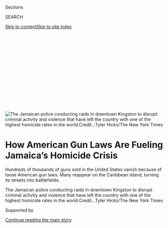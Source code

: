 <div id="app">

<div>

<div>

<div>

<div class="NYTAppHideMasthead css-ikk3s8 e1suatyy0">

<div class="section css-133zg39 e1suatyy2">

<div class="css-eph4ug er09x8g0">

<div class="css-6n7j50">

</div>

<span class="css-1dv1kvn">Sections</span>

<div class="css-10488qs">

<span class="css-1dv1kvn">SEARCH</span>

</div>

[Skip to content](#site-content)[Skip to site
index](#site-index)

</div>

<div class="css-10698na e1huz5gh0">

</div>

</div>

</div>

</div>

<div data-aria-hidden="false">

<div id="site-content" data-role="main">

<div>

<div class="css-1aor85t" style="opacity:0.000000001;z-index:-1;visibility:hidden">

<div class="css-1hqnpie">

<div class="css-epjblv">

<span class="css-17xtcya">[Americas](/section/world/americas)</span><span class="css-x15j1o">|</span><span class="css-fwqvlz">How
American Gun Laws Are Fueling Jamaica’s Homicide
Crisis</span>

</div>

<div class="css-k008qs">

<div class="css-1iwv8en">

<span class="css-18z7m18"></span>

<div>

</div>

</div>

<span class="css-1n6z4y">https://nyti.ms/3216RxC</span>

<div class="css-1705lsu">

<div class="css-4xjgmj">

<div class="css-4skfbu" data-role="toolbar" data-aria-label="Social Media Share buttons, Save button, and Comments Panel with current comment count" data-testid="share-tools">

  - 
  - 
  - 
  - 
    
    <div class="css-6n7j50">
    
    </div>

  - 
  - 

</div>

</div>

</div>

</div>

</div>

</div>

<div id="NYT_TOP_BANNER_REGION" class="css-11qgg8s">

</div>

<div id="fullBleedHeaderContent">

<div class="css-9fsmc8">

![<span class="css-16f3y1r e13ogyst0" data-aria-hidden="true">The
Jamaican police conducting raids in downtown Kingston to disrupt
criminal activity and violence that have left the country with one of
the highest homicide rates in the
world.</span><span class="css-cnj6d5 e1z0qqy90" itemprop="copyrightHolder"><span class="css-1ly73wi e1tej78p0">Credit...</span><span><span>Tyler
Hicks/The New York
Times</span></span></span>](https://static01.nyt.com/images/2019/08/22/world/jamaica/jamaica-articleLarge.jpg?quality=75&auto=webp&disable=upscale)

</div>

<div class="css-1aqq9tq">

<div class="css-1vkm6nb ehdk2mb0">

# How American Gun Laws Are Fueling Jamaica’s Homicide Crisis

</div>

Hundreds of thousands of guns sold in the United States vanish because
of loose American gun laws. Many reappear on the Caribbean island,
turning its streets into battlefields.

</div>

<div class="css-nwzfg5 e1gnum310">

<span class="css-1f9pvn2 americas">The Jamaican police conducting raids
in downtown Kingston to disrupt criminal activity and violence that have
left the country with one of the highest homicide rates in the
world.</span><span class="css-cnj6d5 e1z0qqy90" itemprop="copyrightHolder"><span class="css-1ly73wi e1tej78p0">Credit...</span><span><span>Tyler
Hicks/The New York Times</span></span></span>

</div>

<div id="sponsor-wrapper" class="css-1hyfx7x">

<div id="sponsor-slug" class="css-19vbshk">

Supported by

</div>

[Continue reading the main
story](#after-sponsor)

<div id="sponsor" class="ad sponsor-wrapper" style="text-align:center;height:100%;display:block">

</div>

<div id="after-sponsor">

</div>

</div>

<div class="css-1wx1auc e1gnum311">

<div class="css-18e8msd">

<div class="css-vp77d3 epjyd6m0">

<div class="css-1baulvz">

By [<span class="css-1baulvz last-byline" itemprop="name">Azam
Ahmed</span>](https://www.nytimes.com/by/azam-ahmed)

Photographs by
[<span class="css-1baulvz last-byline" itemprop="name">Tyler
Hicks</span>](https://www.nytimes.com/by/tyler-hicks)

</div>

</div>

  - 
    
    <div class="css-ld3wwf e16638kd2">
    
    Published Aug. 25, 2019Updated Aug. 29,
    2019
    
    </div>

  - 
    
    <div class="css-4xjgmj">
    
    <div class="css-pvvomx" data-role="toolbar" data-aria-label="Social Media Share buttons, Save button, and Comments Panel with current comment count" data-testid="share-tools">
    
      - 
      - 
      - 
      - 
        
        <div class="css-6n7j50">
        
        </div>
    
      - 
      - 
    
    </div>
    
    </div>

</div>

<div class="css-tk9fsr">

[Leer en
español](https://www.nytimes.com/es/2019/08/26/espanol/america-latina/jamaica-violencia-armas.html "Read in Spanish")

</div>

</div>

</div>

<div class="section meteredContent css-1r7ky0e" name="articleBody" itemprop="articleBody">

<div class="css-1fanzo5 StoryBodyCompanionColumn">

<div class="css-53u6y8">

CLARENDON, Jamaica — She came to Jamaica from the United States about
four years ago, sneaking in illegally, stowed away to avoid detection.
Within a few short years, she became one of the nation’s most-wanted
assassins.

She preyed on the parish of Clarendon, carrying out nine confirmed
kills, including a double homicide outside a bar, the killing of a
father at a wake and the murder of a single mother of three. Her
violence was indiscriminate: She shot and nearly killed a 14-year-old
girl getting ready for church.

With few clues to identify her, the police named her Briana. They knew
only her country of origin — the United States — where she had been
virtually untraceable since 1991. She was a phantom, the
eighth-most-wanted killer on an island with no shortage of murder,
suffering one of the highest homicide rates in the world. And she was
only one of thousands.

Briana, serial number 245PN70462, was a 9-millimeter Browning handgun.

An outbreak of violence is afflicting Jamaica, born of small-time gangs,
warring criminals and neighborhood feuds that go back generations —
hand-me-down hatred fueled by pride. This year, the government called a
state of emergency to stop the bloodshed in national hot spots, sending
the military into the streets.

</div>

</div>

<div class="css-1fanzo5 StoryBodyCompanionColumn">

<div class="css-53u6y8">

Guns like Briana reside at the epicenter of the crisis. Worldwide, 32
percent of homicides are committed with firearms, according to [the
Igarapé Institute](https://igarape.org.br/en/apps/homicide-monitor/), a
research group. In Jamaica, the figure is higher than 80 percent. And
most of those guns come from the United States, amassed by exploiting
loose American gun laws that facilitate the carnage.

</div>

</div>

<div class="css-79elbk" data-testid="photoviewer-wrapper">

<div class="css-z3e15g" data-testid="photoviewer-wrapper-hidden">

</div>

<div class="css-1a48zt4 ehw59r15" data-testid="photoviewer-children">

![<span class="css-16f3y1r e13ogyst0" data-aria-hidden="true">The
funeral of Pauline Burke-Frazer, a victim of gun violence in
Jamaica.</span><span class="css-cnj6d5 e1z0qqy90" itemprop="copyrightHolder"><span class="css-1ly73wi e1tej78p0">Credit...</span><span>Tyler
Hicks/The New York
Times</span></span>](https://static01.nyt.com/images/2019/08/22/world/Jamaica-91/Jamaica-91-articleLarge.jpg?quality=75&auto=webp&disable=upscale)

</div>

</div>

<div class="css-79elbk" data-testid="photoviewer-wrapper">

<div class="css-z3e15g" data-testid="photoviewer-wrapper-hidden">

</div>

<div class="css-1a48zt4 ehw59r15" data-testid="photoviewer-children">

<div class="css-1xdhyk6 erfvjey0">

<span class="css-1ly73wi e1tej78p0">Image</span>

<div class="css-zjzyr8">

<div data-testid="lazyimage-container" style="height:257.77777777777777px">

</div>

</div>

</div>

<span class="css-16f3y1r e13ogyst0" data-aria-hidden="true">The burial
of Ms. Burke-Frazer, who was killed with one of the many illegal guns on
the
street.</span><span class="css-cnj6d5 e1z0qqy90" itemprop="copyrightHolder"><span class="css-1ly73wi e1tej78p0">Credit...</span><span>Tyler
Hicks/The New York Times</span></span>

</div>

</div>

<div class="css-1fanzo5 StoryBodyCompanionColumn">

<div class="css-53u6y8">

While the gun control debate has flared in the United States for decades
— most recently after the mass shootings this month in [El
Paso](https://www.nytimes.com/2019/08/03/us/el-paso-shooting.html?module=inline)and
[Dayton](https://www.nytimes.com/2019/08/04/us/dayton-ohio-shooting.html)
— American firearms are pouring into neighboring countries and igniting
record violence, in part because of federal and state restrictions that
make it difficult, or sometimes nearly impossible, to track the weapons
and interrupt smuggling networks.

In the United States, the dispute over guns focuses almost exclusively
on the policies, consequences and constitutional rights of American
citizens, often framed by the assertion “guns don’t kill people, people
kill people” — that the reckless acts of a few should not dictate access
for all.

</div>

</div>

<div class="css-1fanzo5 StoryBodyCompanionColumn">

<div class="css-53u6y8">

But here in Jamaica, there is no such debate. Law enforcement officials,
politicians and even gangsters on the street agree: It’s the abundance
of guns, typically from the United States, that makes the country so
deadly. And while the argument over gun control plays on a continual
loop in the United States, Jamaicans say they are dying because of it —
at a rate that is nine times the global average.

“Many people in the U.S. see gun control as a purely domestic issue,”
said Anthony Clayton, the lead author of Jamaica’s 2014 National
Security Policy. But America’s “long-suffering neighbors, whose citizens
are being murdered by U.S. weapons, have a very different perspective.”

Firearms play such a central role in Jamaican murders that the
authorities keep a list of the nation’s 30 deadliest guns, based on
ballistic matches. To keep track of them, they are given names, like
Ghost or Ambrogio.

Some, like Briana, are so poorly documented that the United States
Bureau of Alcohol, Tobacco, Firearms and Explosives has nothing more
than a piece of paper with the name and details of the original buyer,
according to confidential documents reviewed by The New York Times.

Purchased in 1991 by a farmer in Greenville, N.C., the Browning vanished
from the public record for nearly 24 years — until it suddenly started
wreaking havoc in Jamaica. For three years, its ballistic fingerprint
connected it to shootings, mystifying law enforcement. Finally, after a
firefight with the police, it was recovered last year and its bloody run
came to an end.

The authorities traced the serial number back to the handgun’s original
owner. But that did not explain how the weapon wound up in Jamaica
decades later. Or how the authorities could prevent the next Briana from
arriving.

The mystery is no accident. By law, licensed gun merchants in the United
States are not required to do much more than record retail sales, and
usually don’t have to report them to the authorities. After that, if a
gun is stolen, lost or handed to someone else, paperwork is only
sometimes required.

</div>

</div>

<div class="css-1fanzo5 StoryBodyCompanionColumn">

<div class="css-53u6y8">

Only a few American states [mandate the
registration](https://lawcenter.giffords.org/gun-laws/policy-areas/gun-owner-responsibilities/registration/)
of some or all firearms. Several other states explicitly prohibit it.
And there is no national, comprehensive registry of gun ownership. The
federal government [is
forbidden](https://www.nraila.org/get-the-facts/registration-licensing/#_edn4)to
create one.

Drawing on court documents, case files, dozens of interviews and
confidential data from law enforcement officials in both countries, The
Times traced a single gun — Briana — to nine different homicides in
Clarendon, a largely rural area of Jamaica where violence has spiked in
recent years.

It is just one of the hundreds of thousands of guns that leak out of the
United States and overwhelm countries in Latin America and the
Caribbean. More than 100,000 people [are killed every
year](https://www.nytimes.com/2019/08/18/world/americas/guatemala-violence-women-asylum.html)
[across the
region](https://www.nytimes.com/interactive/2019/05/04/world/americas/honduras-gang-violence.html)
— most of them by firearms.

“I still love him and miss him all the time,” said Clovis Cooke Sr.,
weeping over the murder of his son, Clovis Jr., who was gunned down in
2017 with the Browning the authorities call Briana.

“He took care of me,” Mr. Cooke said of his son. “Every week he would
come by and bring food and groceries and pay the bills.”

Jamaica brims with losses like his. American weapons are routinely
funneled into the country aboard ships, flooding cities like Kingston,
the capital, where high-grade assault rifles are wielded by warring
gangs.

</div>

</div>

<div class="css-79elbk" data-testid="photoviewer-wrapper">

<div class="css-z3e15g" data-testid="photoviewer-wrapper-hidden">

</div>

<div class="css-1a48zt4 ehw59r15" data-testid="photoviewer-children">

<div class="css-1xdhyk6 erfvjey0">

<span class="css-1ly73wi e1tej78p0">Image</span>

<div class="css-zjzyr8">

<div data-testid="lazyimage-container" style="height:257.77777777777777px">

</div>

</div>

</div>

<span class="css-16f3y1r e13ogyst0" data-aria-hidden="true">A gang
member holding a Kalashnikov rifle at a house in Kingston,
Jamaica.</span><span class="css-cnj6d5 e1z0qqy90" itemprop="copyrightHolder"><span class="css-1ly73wi e1tej78p0">Credit...</span><span>Tyler
Hicks/The New York
Times</span></span>

</div>

</div>

<div class="css-79elbk" data-testid="photoviewer-wrapper">

<div class="css-z3e15g" data-testid="photoviewer-wrapper-hidden">

</div>

<div class="css-1a48zt4 ehw59r15" data-testid="photoviewer-children">

<div class="css-1xdhyk6 erfvjey0">

<span class="css-1ly73wi e1tej78p0">Image</span>

<div class="css-zjzyr8">

<div data-testid="lazyimage-container" style="height:257.77777777777777px">

</div>

</div>

</div>

<span class="css-16f3y1r e13ogyst0" data-aria-hidden="true">The police
raiding a house in Kingston while looking for a gang
member.</span><span class="css-cnj6d5 e1z0qqy90" itemprop="copyrightHolder"><span class="css-1ly73wi e1tej78p0">Credit...</span><span>Tyler
Hicks/The New York Times</span></span>

</div>

</div>

<div class="css-1fanzo5 StoryBodyCompanionColumn">

<div class="css-53u6y8">

Jamaica’s own gun laws are relatively strict, with fewer than 45,000
legal firearms in a country of almost three million.

But it is awash in illegal weapons. The Jamaican authorities, who
estimate that 200 guns are smuggled into the country from the United
States every month, routinely ask American officials to examine some of
the weapons they seize in raids, during traffic stops or at the ports.

Of the nearly 1,500 weapons the A.T.F. checked from 2016 through 2018,
71 percent came from the United States.

The figures are similar in Mexico, which has been lobbying the United
States for more than a decade to stop [the illegal guns flowing
south](https://www.nytimes.com/2009/04/15/us/15guns.html). By some
estimates, more than 200,000 guns are trafficked into Mexico each year,
many to feed the vast criminal networks fighting over the
multibillion-dollar drug trade to the United States.

But here in Jamaica, the killings are rarely driven by such enormous
profits. The drug trade has fallen from its heyday, organized crime has
been fractured and most of the historic kingpins have been killed or
imprisoned.

Instead, the guns in Jamaica are often used in petty feuds, neighborhood
beefs and turf wars that go back decades, to when political parties
authored the majority of the country’s violence.

</div>

</div>

<div class="css-1fanzo5 StoryBodyCompanionColumn">

<div class="css-53u6y8">

Because guns are so plentiful, small insults and old vendettas that
might otherwise leave few casualties grow much more dangerous — not just
for the combatants, but also for anyone who happens to be in the way.

“A lot of violence is the result of people settling their disputes, and
with all the guns in the country, it is easy to settle things that way,”
said Orlando Patterson, a Jamaican-born sociology professor at Harvard
University. “That is where it’s at right now. The early factors, the
politics, international drugs, they are gone.”

Even some of the gang members agree they are often fighting over small
stakes — and sometimes no financial stakes at all.

“I mean, with or without the guns, we will still fight,” said one gang
leader in Kingston, speaking on condition of anonymity for fear of
arrest. “But the guns make it deadlier. There would be a big difference
without as many guns.”

## From North Carolina Into Thin Air

Johnnie Ray Dunn walked into a North Carolina gun store in the fall of
1991 and purchased an American icon: a 9-millimeter Browning.

With its all-steel frame, the gun was built to weather abuse, with a
reputation for accuracy and functionality.

Mr. Dunn, a farmer, handed over his details and went home with a gun
that, if maintained, would last a lifetime.

</div>

</div>

<div class="css-1fanzo5 StoryBodyCompanionColumn">

<div class="css-53u6y8">

That’s where Briana’s paper trail began — and ended.

President Ronald Reagan had[signed a
bill](https://www.congress.gov/bill/99th-congress/senate-bill/49)that
prohibited the creation of any sweeping national gun registry ￼￼five
years earlier, a pivotal piece of legislation in the history of American
gun law.

The National Rifle Association lobbied heavily for the bill, which many
saw as a way of expanding gun sales by ensuring easy access to firearms.
Underpinning the effort was a warning that still resonates with many of
the law’s supporters today: that a national registry would enable the
United States government to keep track of gun owners and crack down on
their right to bear arms.

“It will be used to take away our guns,” said John Donohue III, a
professor at Stanford Law School, explaining one of the main talking
points against a national registry.

The law effectively ruled out a federal system of tracking all firearms.
So when Mr. Dunn’s gun suddenly showed up in Jamaica, linked to a series
of homicides from 2015 through early 2018, no one could figure out how
it got there.

The A.T.F. was unable to trace the gun beyond its initial purchase, and
Mr. Dunn would not have been required to report if it had been sold,
swapped, lost or stolen. The weapon disappeared into what some experts
call the black hole of American gun laws.

Mr. Dunn died in 2011, according to a local newspaper obituary, and is
not considered a suspect in the gun’s path to Jamaica. The Times
attempted to reach his family, without success.

Guns like his regularly torment Jamaican officials. Most firearms used
in crimes are orphans of a system that seems geared to forget them.
Purchased legally, they eventually fall into the vast ocean of what the
A.T.F. estimates to be more than 300 million guns circulating in the
United States, their chain of ownership often irrevocably broken.

</div>

</div>

<div class="css-1fanzo5 StoryBodyCompanionColumn">

<div class="css-53u6y8">

“This is the stereotypical crime gun,” said Joseph Blocher, a professor
at Duke University School of Law. “They almost all originate with a
legal sale and are then passed on, stolen or otherwise vanish before
reappearing in a crime.”

Because Jamaican officials cannot tell how handguns like the
9-millimeter Browning entered their country — even with the assistance
of American law enforcement — they struggle to shut down the smuggling
rings that fuel the nation’s
violence.

</div>

</div>

<div class="css-79elbk" data-testid="photoviewer-wrapper">

<div class="css-z3e15g" data-testid="photoviewer-wrapper-hidden">

</div>

<div class="css-1a48zt4 ehw59r15" data-testid="photoviewer-children">

<div class="css-1xdhyk6 erfvjey0">

<span class="css-1ly73wi e1tej78p0">Image</span>

<div class="css-zjzyr8">

<div data-testid="lazyimage-container" style="height:257.77777777777777px">

</div>

</div>

</div>

<span class="css-16f3y1r e13ogyst0" data-aria-hidden="true">American
weapons are routinely funneled into the country, often by container,
flooding cities like
Kingston.</span><span class="css-cnj6d5 e1z0qqy90" itemprop="copyrightHolder"><span class="css-1ly73wi e1tej78p0">Credit...</span><span>Tyler
Hicks/The New York Times</span></span>

</div>

</div>

<div class="css-1fanzo5 StoryBodyCompanionColumn">

<div class="css-53u6y8">

All they know is that, more than 20 years after being sold in North
Carolina, the handgun became one of the most lethal in Jamaica, the tool
of a one-eyed gangster named Hawk Eye.

Samuda Daley got the nickname as a boy. He saw poorly out of one eye,
and after an unsuccessful surgery left it covered in a milky film, his
alias was born.

Mr. Daley was a product of violence, shaped by its near constant
presence in his life. As a child, a relative said, his mother was
stabbed to death by his uncle.

By ninth grade, he had dropped out of school to start working at a sugar
factory, telling his family he didn’t want to rely on anyone. He joined
the Gaza gang, a clique of young men who had grown up together in a
knotted cluster of streets in Clarendon.

</div>

</div>

<div class="css-1fanzo5 StoryBodyCompanionColumn">

<div class="css-53u6y8">

They began by hanging out, not fighting, his family said. But in the
crucible of poverty and desperation, where small conflicts can turn
deadly, they ran afoul of a similar group, the King Street gang. The
rivalry grew quickly.

On Sept. 19, 2015, almost exactly 24 years after Mr. Dunn purchased the
gun, the first sign that it had made its way to Jamaica appeared: A man
named Okeeve Martin was killed with an unknown 9-millimeter Browning.

There was no money or territory at stake, residents say. The motive
seemed to be revenge — the girlfriend of the Gaza gang’s leader had been
shot by mistake in an earlier episode.

She survived, but the rumor mill led to Mr. Martin, and retribution came
swiftly.

The gun lay dormant for a year before claiming the life of a
17-year-old, Shane Sewell, on Sept. 6, 2016. He was walking home, having
left a bar after a night with friends. He ended up in a ditch, riddled
with bullets, some from the mysterious Browning.

Officials believe he was killed in a dispute over a different firearm.
In Jamaica, guns are often rented out by their owners, as a hardware
store might rent out valuable tools. The borrower, looking to commit a
robbery or even kill someone, pays a fee to use the weapon. Afterward,
the gun is returned. Given a gun’s income potential, when one is lost or
stolen, the consequences can be deadly.

In the summer of 2017, the Browning struck again. Kurt Mitchell, a
fisherman believed to be a member of the King Street gang, was gunned
down at a party — a reprisal for an earlier homicide against the Gaza
gang, the authorities believe.

His death, in turn, generated still more deaths, in the tragic rhythm
that violence often takes in Jamaica.

</div>

</div>

<div class="css-1fanzo5 StoryBodyCompanionColumn">

<div class="css-53u6y8">

Much of the fighting today stems from political conflicts that stretch
back long before the shooters were born. In past decades, armed groups
loyal to one of the two major parties — the Jamaica Labour Party and the
People’s National Party — battled one another for dominance.

The patronage networks eventually transitioned to crime, stripped of
their political focus. Local leaders, known as Dons, grew incredibly
powerful, as deep connections to the United States, Canada and Britain
enabled their criminal enterprises to become transnational.

But that, too, changed as the government cracked down on the Dons and
targeted the drug trade in Jamaica. By 2010, the Dons were all but a
thing of the past, with the last major player, Christopher Coke, known
locally as Dudus, [arrested and
extradited](https://www.nytimes.com/2010/06/26/world/americas/26coke.html)to
the United States after battles that resulted in the deaths of at least
73 people.

“2010 was a watershed moment,” said Damian Hutchinson, the executive
director of the Peace Management Initiative, which works to stop
violence in Jamaica’s most dangerous neighborhoods. “The Don culture
started to change. The political enforcers were now undermined by
younger, less conscientious individuals with less purpose to the
violence.”

</div>

</div>

<div class="css-79elbk" data-testid="photoviewer-wrapper">

<div class="css-z3e15g" data-testid="photoviewer-wrapper-hidden">

</div>

<div class="css-1a48zt4 ehw59r15" data-testid="photoviewer-children">

<div class="css-1xdhyk6 erfvjey0">

<span class="css-1ly73wi e1tej78p0">Image</span>

<div class="css-zjzyr8">

<div data-testid="lazyimage-container" style="height:257.77777777777777px">

</div>

</div>

</div>

<span class="css-16f3y1r e13ogyst0" data-aria-hidden="true">The police
conducting raids in high-crime areas of downtown
Kingston.</span><span class="css-cnj6d5 e1z0qqy90" itemprop="copyrightHolder"><span class="css-1ly73wi e1tej78p0">Credit...</span><span>Tyler
Hicks/The New York
Times</span></span>

</div>

</div>

<div class="css-79elbk" data-testid="photoviewer-wrapper">

<div class="css-z3e15g" data-testid="photoviewer-wrapper-hidden">

</div>

<div class="css-1a48zt4 ehw59r15" data-testid="photoviewer-children">

<div class="css-1xdhyk6 erfvjey0">

<span class="css-1ly73wi e1tej78p0">Image</span>

<div class="css-zjzyr8">

<div data-testid="lazyimage-container" style="height:257.77777777777777px">

</div>

</div>

</div>

<span class="css-16f3y1r e13ogyst0" data-aria-hidden="true">Residents
watched during a raid as the police looked for a gang member wanted in
connection with weapons
charges.</span><span class="css-cnj6d5 e1z0qqy90" itemprop="copyrightHolder"><span class="css-1ly73wi e1tej78p0">Credit...</span><span>Tyler
Hicks/The New York Times</span></span>

</div>

</div>

<div class="css-1fanzo5 StoryBodyCompanionColumn">

<div class="css-53u6y8">

The splintered factions began fighting one another, leading to more —
and more random — violence. Wars broke out between once-aligned blocks
and the gangs multiplied, to more than 250 nationwide today.

</div>

</div>

<div class="css-1fanzo5 StoryBodyCompanionColumn">

<div class="css-53u6y8">

Those armed factions, fighting a small-scale war, have lifted homicides
to new peaks.

The 9-millimeter Browning became a terrifying facet of this landscape,
with evidence tying it to more than eight homicide scenes.

As officials tried to stitch together the clues, the gun was repeatedly
being used as an enforcement tool of the Gaza gang, often by Mr. Daley,
the killer known as Hawk Eye.

He was quiet, never bragging about his exploits, residents and family
members said. He didn’t need to. His ruthlessness was well known, and
neighbors afforded him a grudging respect.

Mr. Daley had become embroiled in a personal feud with another gangster,
Christopher Lynch, and some of the shootings that plagued Clarendon in
2017 came from their hatred for each other, officials say.

They had once been close friends, almost like family, relatives said,
but that former intimacy now burned with an equally intense hostility.
Mr. Daley tried to kill him on a Sunday in 2017, when he spotted him
walking home from a soccer game.

He fired at Mr. Lynch, who took off running through the woods and
escaped, officials say. But a stray bullet struck a 14-year-old girl in
the stomach as she prepared for church. Luckily, the girl survived.

Months later, Mr. Lynch’s father was at a wake, a late-night affair with
drinks and music, a celebration of life common in parts of Jamaica. At
around 10:30 p.m., investigators now believe, Mr. Daley stormed the wake
and began shooting. The elder Lynch died. Three others were injured.

</div>

</div>

<div class="css-1fanzo5 StoryBodyCompanionColumn">

<div class="css-53u6y8">

Once again, the bullet fragments connected the shootings to the 9
millimeter.

## From Idaho to Montego Bay

Not all guns vanish without a trace and suddenly reappear, decades
later. Some are bought openly and sent overseas right away.

From late 2016 through early 2017, a 74-year-old man from Idaho
purchased three military-style rifles and a Glock .45 pistol in
Meridian, Idaho, a town of about 100,000 people surrounded by more than
two dozen gun stores.

Six months later, all four guns were recovered by the Jamaican
authorities in a raid in the Montego Bay area, where criminal violence
has overwhelmed the parish of St. James.

The area is a notable exception to Jamaica’s vendetta violence. A
multimillion-dollar scamming industry has flourished there, inciting so
many homicides that the government sent in the
military.

</div>

</div>

<div class="css-79elbk" data-testid="photoviewer-wrapper">

<div class="css-z3e15g" data-testid="photoviewer-wrapper-hidden">

</div>

<div class="css-1a48zt4 ehw59r15" data-testid="photoviewer-children">

<div class="css-1xdhyk6 erfvjey0">

<span class="css-1ly73wi e1tej78p0">Image</span>

<div class="css-zjzyr8">

<div data-testid="lazyimage-container" style="height:257.77777777777777px">

</div>

</div>

</div>

<span class="css-16f3y1r e13ogyst0" data-aria-hidden="true">A cemetery
in Kingston where numerous gang members have been
buried.</span><span class="css-cnj6d5 e1z0qqy90" itemprop="copyrightHolder"><span class="css-1ly73wi e1tej78p0">Credit...</span><span>Tyler
Hicks/The New York
Times</span></span>

</div>

</div>

<div class="css-79elbk" data-testid="photoviewer-wrapper">

<div class="css-z3e15g" data-testid="photoviewer-wrapper-hidden">

</div>

<div class="css-1a48zt4 ehw59r15" data-testid="photoviewer-children">

<div class="css-1xdhyk6 erfvjey0">

<span class="css-1ly73wi e1tej78p0">Image</span>

<div class="css-zjzyr8">

<div data-testid="lazyimage-container" style="height:257.77777777777777px">

</div>

</div>

</div>

<span class="css-16f3y1r e13ogyst0" data-aria-hidden="true">The police
patrolling in downtown Kingston. The Jamaican authorities have struggled
to trace weapons, including many bought legally in the United
States.</span><span class="css-cnj6d5 e1z0qqy90" itemprop="copyrightHolder"><span class="css-1ly73wi e1tej78p0">Credit...</span><span>Tyler
Hicks/The New York Times</span></span>

</div>

</div>

<div class="css-1fanzo5 StoryBodyCompanionColumn">

<div class="css-53u6y8">

The scammers — who swindle American citizens into sending money or
divulging their bank account information — are well financed and capable
of building armories to battle their competitors.

</div>

</div>

<div class="css-1fanzo5 StoryBodyCompanionColumn">

<div class="css-53u6y8">

The weapons, like other illicit arms in Jamaica, arrive in containers
aboard the hundreds of ships that come to the island each month. Often,
they slip through in small batches, broken down into parts and hidden in
freezers or car engines to evade inspectors.

Of course, not all illegal guns in Latin America and the Caribbean come
from the United States. In some countries, including those with weapons
left over from civil wars, fewer than half of the illicit weapons trace
back to American soil.

But firearms trafficking from the United States is such a big problem
that the A.T.F. says it is dedicated to fighting it. Commercial traffic
between the United States and Jamaica has become more closely surveilled
in recent years, so smugglers have started bringing in the guns through
Haiti, too, often in exchange for marijuana or even meat.

Criminal networks, like those in the scamming industry, also turn to
straw buyers in the United States — people who purchase the guns legally
and send them to Jamaica, either complicit, misled or uninterested in
how they are used.

The Idaho man may have been a victim of the scammers himself. Officials
say the swindlers appear to have pressured him into buying the weapons,
promising to return his pilfered savings.

It was the Glock .45 that caught the attention of American and Jamaican
authorities. Only three months after the Idaho man purchased it, the gun
was already in Jamaica — and had killed Jeffrey Cato, a 39-year-old
mentally ill man, on March 17, 2017.

Mr. Cato, a beloved figure in the community of Flankers, had no obvious
enemies. He seemed to float in his own space, neighbors said, harmless
and uninvolved.

</div>

</div>

<div class="css-1fanzo5 StoryBodyCompanionColumn">

<div class="css-53u6y8">

On the day of his death, Mr. Cato was getting food for one of his
children. The police never identified a motive, but believe he may have
witnessed a murder.

“He had no gang connections whatsoever,” said one detective, speaking
anonymously because the investigation was still open. “In my eight years
working, there’s only a few cases that still stick with me. This is one
of them.”

Last July, the gun was used again, to kill Nicholas Kerr, a quiet
41-year-old who lived in the basement of his mother’s home. He was shot
at a corner store, buying a soda.

“We’ve always had enemies here,” said Mr. Kerr’s mother, withholding her
name for fear of retribution. “But Nicholas?” she added. “He was
peaceful.”

## ‘Every Day They Kill People’

Joviane Hall was D.J.-ing at a local bar near Clarendon at 11:30 p.m. on
Oct. 6, 2017, when gunmen burst in without warning.

After robbing the bar and its patrons, they opened fire, hitting Mr.
Hall, who died on the way to the hospital. Officials recognized the
culprit, a weapon they had come to loathe: the Browning.

The murder was the beginning of a spree. Two days later, another
shooting occurred at the Three Sisters Bar. At around 10:50 p.m., two
friends, Clovis Cooke and Otis Gordon, were standing outside, drinking,
when a car pulled up.

</div>

</div>

<div class="css-1fanzo5 StoryBodyCompanionColumn">

<div class="css-53u6y8">

The shooter fired 21 shots and sped off. Investigators found yet another
set of 9-millimeter fragments.

Every murder committed, every life taken, left a wound that never
healed. Ten minutes from the Three Sisters Bar, which is now dormant and
overgrown with dense foliage, Mr. Cooke’s parents live in their simple,
vinyl-sided home off the side of the highway.

His father, recovering from cataract surgery, plodded around in the
dark, searching for overdue bills in the drift of papers on the small
dining
table.

</div>

</div>

<div class="css-79elbk" data-testid="photoviewer-wrapper">

<div class="css-z3e15g" data-testid="photoviewer-wrapper-hidden">

</div>

<div class="css-1a48zt4 ehw59r15" data-testid="photoviewer-children">

<div class="css-1xdhyk6 erfvjey0">

<span class="css-1ly73wi e1tej78p0">Image</span>

<div class="css-zjzyr8">

<div data-testid="lazyimage-container" style="height:257.77777777777777px">

</div>

</div>

</div>

<span class="css-16f3y1r e13ogyst0" data-aria-hidden="true">“I still
love him and miss him all the time,” said Clovis Cooke Sr., as he
recounted the murder of his son, Clovis Jr., who was gunned down in 2017
with the 9-millimeter Browning the authorities call
Briana.</span><span class="css-cnj6d5 e1z0qqy90" itemprop="copyrightHolder"><span class="css-1ly73wi e1tej78p0">Credit...</span><span>Tyler
Hicks/The New York Times</span></span>

</div>

</div>

<div class="css-1fanzo5 StoryBodyCompanionColumn">

<div class="css-53u6y8">

He wept at the mention of his son, 33, who used to pay the bills and
help out around the house. Married at 15, his parents grew up raising
him. But time had inverted their roles, and now, without him, they were
nearly destitute.

“I think about him everyday,” he said. “Every day they kill people,” he
said, “and every day we grieve about it.”

The same void haunted the home where Jody Ann Harvey was killed less
than two months after Mr. Cooke, in what some believe was a case of
mistaken identity.

</div>

</div>

<div class="css-1fanzo5 StoryBodyCompanionColumn">

<div class="css-53u6y8">

Gunmen charged into her one-room shack, kicking open the door and firing
on Ms. Harvey and her daughter as they slept in the small bed they
shared. Ms. Harvey covered the girl with her body, taking six
9-millimeter rounds in the hail of gunfire. Her daughter survived.

Last spring, the home still sat abandoned in a thicket of trees, its
wooden stairwell rotting, its blue and green paint blistered. Ashley
Wilson, Ms. Harvey’s sister, had come by — to visit, to fill the single
room with memories. To mourn.

“I just miss her, I guess,” she said, swinging the rickety door open. “I
go inside, into her room, where it happened. It brings back a lot of
memories. I’ll look at pictures of her, listen to music we liked, talk
to her daughter. This is how it goes.”

The deadly run of the Browning ended, in some ways, the way it began.

Joy Commock, the girlfriend of the Gaza gang’s leader — the person who
had been shot by mistake and survived, starting the cycle of revenge
that first set the handgun loose on Jamaica — was killed on Jan. 21,
2018.

The casings matched the earlier crimes: The gun killed Ms. Commock as
well, officials say.

She was home alone with her daughter when she heard a noise, the police
say. It was just after midnight and the smell of smoke filled the air.

She raced outside and found a fire burning in her front yard. She knelt
to extinguish the flames, and was shot multiple times by an assailant
hiding in the shadows.

Her daughter, one of three, hid inside. When the girl emerged, her
mother was dead, lying face down in the yard.

</div>

</div>

<div class="css-1fanzo5 StoryBodyCompanionColumn">

<div class="css-53u6y8">

“She was the sole breadwinner,” said Ms. Commock’s sister, Lotoya Evans.
“They were her life.”

“They expect you to forget about it, but when you lose somebody, you
don’t just get up and act normal,” she added, holding her own daughter
tight.

By early 2018, the authorities were still no closer to finding the gun.
They knew its caliber, and even the conflict the gun was caught in. But
while Mr. Daley, the enforcer known as Hawk Eye, was still alive, no
witnesses dared to testify.

At around 11 p.m. on April 28, an off-duty policeman was having a drink
at a local bar in Clarendon when two men showed up to rob it. One of
them was Mr. Daley, who flashed the Browning at patrons and demanded
money. The officer drew on the two men and announced himself, officials
say.

Mr. Daley turned and fired, but the policeman had the drop on both men,
killing Mr. Daley on the spot.

And like that, the gun was off the streets.

Witnesses came forward to link Mr. Daley to other shootings, officials
say, and the police later asked the A.T.F. to run a trace on his weapon.

It led all the way to North Carolina, to a time before Mr. Daley was
even
born.

</div>

</div>

<div class="css-79elbk" data-testid="photoviewer-wrapper">

<div class="css-z3e15g" data-testid="photoviewer-wrapper-hidden">

</div>

<div class="css-1a48zt4 ehw59r15" data-testid="photoviewer-children">

<div class="css-1xdhyk6 erfvjey0">

<span class="css-1ly73wi e1tej78p0">Image</span>

<div class="css-zjzyr8">

<div data-testid="lazyimage-container" style="height:257.77777777777777px">

</div>

</div>

</div>

<span class="css-16f3y1r e13ogyst0" data-aria-hidden="true">A street in
Kingston. Much of the current violence stems from political conflicts
that stretch back decades, before some of today’s gang members were
born.</span><span class="css-cnj6d5 e1z0qqy90" itemprop="copyrightHolder"><span class="css-1ly73wi e1tej78p0">Credit...</span><span>Tyler
Hicks/The New York Times</span></span>

</div>

</div>

</div>

<div>

</div>

<div>

</div>

<div>

</div>

<div>

<div id="bottom-wrapper" class="css-1ede5it">

<div id="bottom-slug" class="css-l9onyx">

Advertisement

</div>

[Continue reading the main
story](#after-bottom)

<div id="bottom" class="ad bottom-wrapper" style="text-align:center;height:100%;display:block;min-height:90px">

</div>

<div id="after-bottom">

</div>

</div>

</div>

</div>

</div>

## Site Index

<div>

</div>

## Site Information Navigation

  - [© <span>2020</span> <span>The New York Times
    Company</span>](https://help.nytimes.com/hc/en-us/articles/115014792127-Copyright-notice)

<!-- end list -->

  - [NYTCo](https://www.nytco.com/)
  - [Contact
    Us](https://help.nytimes.com/hc/en-us/articles/115015385887-Contact-Us)
  - [Work with us](https://www.nytco.com/careers/)
  - [Advertise](https://nytmediakit.com/)
  - [T Brand Studio](http://www.tbrandstudio.com/)
  - [Your Ad
    Choices](https://www.nytimes.com/privacy/cookie-policy#how-do-i-manage-trackers)
  - [Privacy](https://www.nytimes.com/privacy)
  - [Terms of
    Service](https://help.nytimes.com/hc/en-us/articles/115014893428-Terms-of-service)
  - [Terms of
    Sale](https://help.nytimes.com/hc/en-us/articles/115014893968-Terms-of-sale)
  - [Site
    Map](https://spiderbites.nytimes.com)
  - [Help](https://help.nytimes.com/hc/en-us)
  - [Subscriptions](https://www.nytimes.com/subscription?campaignId=37WXW)

</div>

</div>

</div>

</div>
